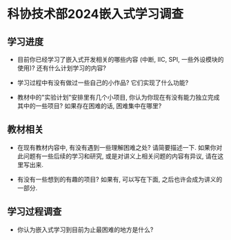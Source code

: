 # 科协技术部2024嵌入式学习调查

## 学习进度

- 目前你已经学习了嵌入式开发相关的哪些内容 (中断, IIC, SPI, 一些外设模块的使用)? 还有什么计划学习的内容?

- 学习过程中有没有做过一些自己的小作品? 它们实现了什么功能?

- 教材中的"实验计划"安排里有几个小项目, 你认为你现在有没有能力独立完成其中的一些项目? 如果存在困难的话, 困难集中在哪里?

## 教材相关

- 在现有教材内容中, 有没有遇到一些理解困难之处? 请简要描述一下. 如果你对此问题有一些后续的学习和研究, 或是对讲义上相关问题的内容有异议, 请在这里写出来.

- 有没有一些想到的有趣的项目? 如果有, 可以写在下面, 之后也许会成为讲义的一部分.

## 学习过程调查

- 你认为嵌入式学习到目前为止最困难的地方是什么?